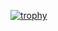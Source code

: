 [![trophy](https://github-profile-trophy.vercel.app/?username=werockstar)](https://github.com/ryo-ma/github-profile-trophy)